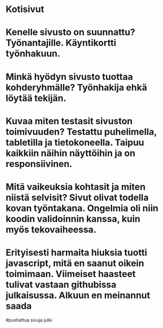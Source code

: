 # Kotisivut

# Kenelle sivusto on suunnattu? Työnantajille. Käyntikortti työnhakuun.
# Minkä hyödyn sivusto tuottaa kohderyhmälle? Työnhakija ehkä löytää tekijän.
# Kuvaa miten testasit sivuston toimivuuden? Testattu puhelimella, tabletilla ja tietokoneella. Taipuu kaikkiin näihin näyttöihin ja on responsiivinen.
# Mitä vaikeuksia kohtasit ja miten niistä selvisit? Sivut olivat todella kovan työntakana. Ongelmia oli niin koodin validoinnin kanssa, kuin myös tekovaiheessa. 
# Erityisesti harmaita hiuksia tuotti javascript, mitä en saanut oikein toimimaan. Viimeiset haasteet tulivat vastaan githubissa julkaisussa. Alkuun en meinannut saada
#pushattua sivuja julki.
